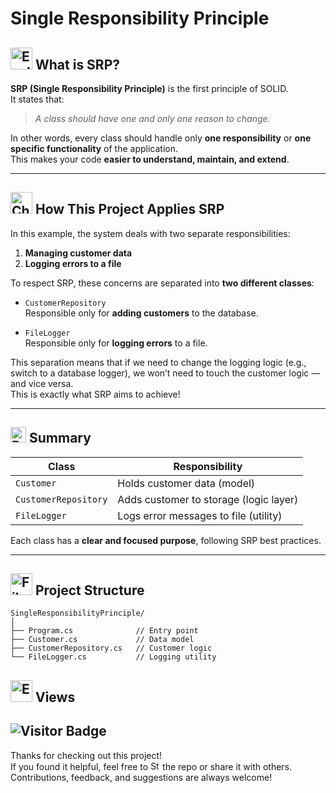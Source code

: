 # Single Responsibility Principle

## <a href="https://www.linkedin.com/in/soheilsadeghii/"><img src="https://raw.githubusercontent.com/Tarikul-Islam-Anik/Telegram-Animated-Emojis/main/Symbols/Exclamation%20Question%20Mark.webp" alt="Exclamation Question Mark" width="35" height="35" /></a> What is SRP?

**SRP (Single Responsibility Principle)** is the first principle of SOLID.  
It states that:  
> *A class should have one and only one reason to change.*

In other words, every class should handle only **one responsibility** or **one specific functionality** of the application.  
This makes your code **easier to understand, maintain, and extend**.

---

## <a href="https://www.linkedin.com/in/soheilsadeghii/"><img src="https://raw.githubusercontent.com/Tarikul-Islam-Anik/Telegram-Animated-Emojis/main/Symbols/Check%20Mark%20Button.webp" alt="Check Mark Button" width="35" height="35" /></a> How This Project Applies SRP

In this example, the system deals with two separate responsibilities:

1. **Managing customer data**
2. **Logging errors to a file**

To respect SRP, these concerns are separated into **two different classes**:

- `CustomerRepository`  
  Responsible only for **adding customers** to the database.

- `FileLogger`  
  Responsible only for **logging errors** to a file.

This separation means that if we need to change the logging logic (e.g., switch to a database logger), we won’t need to touch the customer logic — and vice versa.  
This is exactly what SRP aims to achieve!

---

## <a href="https://www.linkedin.com/in/soheilsadeghii/"><img src="https://raw.githubusercontent.com/Tarikul-Islam-Anik/Telegram-Animated-Emojis/main/Travel%20and%20Places/Rocket.webp" alt="Rocket" width="25" height="25" /></a> Summary

| Class            | Responsibility                       |
|------------------|----------------------------------------|
| `Customer`        | Holds customer data (model)            |
| `CustomerRepository` | Adds customer to storage (logic layer) |
| `FileLogger`      | Logs error messages to file (utility)  |

Each class has a **clear and focused purpose**, following SRP best practices.

---

## <a href="https://www.linkedin.com/in/soheilsadeghii/"><img src="https://raw.githubusercontent.com/Tarikul-Islam-Anik/Telegram-Animated-Emojis/main/Objects/File%20Folder.webp" alt="File Folder" width="35" height="35" /></a> Project Structure

```text
SingleResponsibilityPrinciple/
│
├── Program.cs              // Entry point
├── Customer.cs             // Data model
├── CustomerRepository.cs   // Customer logic
└── FileLogger.cs           // Logging utility
```
## <a href="https://www.linkedin.com/in/soheilsadeghii/"><img src="https://raw.githubusercontent.com/Tarikul-Islam-Anik/Telegram-Animated-Emojis/main/People/Eyes.webp" alt="Eyes" width="35" height="35" /></a> Views
![Visitor Badge](https://visitor-badge.laobi.icu/badge?page_id=SoheilSadeghii.SingleResponsibilityPrinciple)
---
Thanks for checking out this project!  
If you found it helpful, feel free to <a href="https://www.linkedin.com/in/soheilsadeghii/"><img src="https://raw.githubusercontent.com/Tarikul-Islam-Anik/Telegram-Animated-Emojis/main/Animals%20and%20Nature/Star.webp" alt="Star" width="15" height="15" /></a> the repo or share it with others.  
Contributions, feedback, and suggestions are always welcome!
